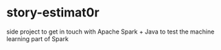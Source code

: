# story-estimat0r
side project to get in touch with Apache Spark + Java to test the machine learning part of Spark
